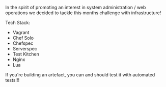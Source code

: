 In the spirit of promoting an interest in system administration / web operations we decided to tackle this months challenge with infrastructure!  

Tech Stack:
- Vagrant
- Chef Solo
- Chefspec
- Serverspec
- Test Kitchen
- Nginx
- Lua

If you're building an artefact, you can and should test it with automated tests!!!
